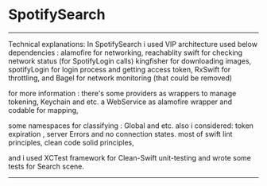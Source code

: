 # SpotifySearch
-------------------------------------
Technical explanations:
In SpotifySearch  i used VIP architecture
used below dependencies :
alamofire for networking, 
reachablity swift for checking network status (for SpotifyLogin calls)
kingfisher for downloading images, 
spotifyLogin for login process and getting access token, 
RxSwift for throttling, 
and Bagel for network monitoring (that  could be removed)

for more information :
there's some providers as wrappers to manage tokening, Keychain and etc.
a WebService as alamofire wrapper and codable for mapping, 

some namespaces for classifying : Global and etc. 
also i considered:
token expiration , server Errors and no connection states.
most of swift lint principles,
clean code solid principles, 

and i used XCTest framework for Clean-Swift unit-testing and wrote some tests for Search scene.

-------------------------------------------
